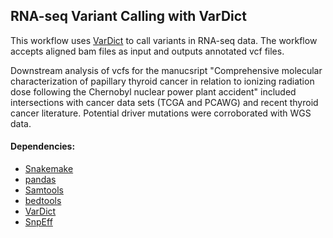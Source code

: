 ## RNA-seq Variant Calling with VarDict

This workflow uses [VarDict](https://github.com/AstraZeneca-NGS/VarDict) to call variants in RNA-seq data. The workflow accepts aligned bam files as input and outputs annotated vcf files.

Downstream analysis of vcfs for the manucsript "Comprehensive molecular characterization of papillary thyroid cancer in relation to ionizing radiation dose following the Chernobyl nuclear power plant accident" included intersections with cancer data sets (TCGA and PCAWG) and recent thyroid cancer literature. Potential driver mutations were corroborated with WGS data. 

#### Dependencies:
  - [Snakemake](https://snakemake.readthedocs.io/en/stable/)
  - [pandas](https://pandas.pydata.org/docs/)
  - [Samtools](http://www.htslib.org/)
  - [bedtools](https://bedtools.readthedocs.io/en/latest/)
  - [VarDict](https://github.com/AstraZeneca-NGS/VarDict)
  - [SnpEff](https://pcingola.github.io/SnpEff/se_introduction/)

